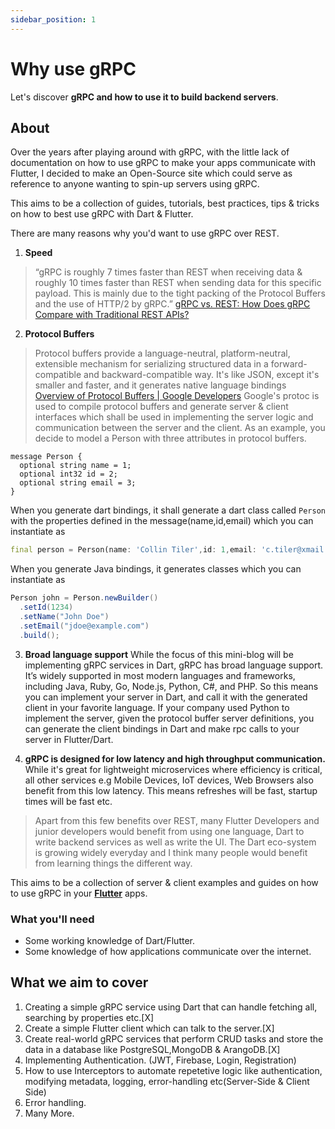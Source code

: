 ```yaml
---
sidebar_position: 1
---
```


# Why use gRPC

Let's discover **gRPC and how to use it to build backend servers**.

## About

Over the years after playing around with gRPC, with the little lack of documentation on how to use gRPC to make your apps communicate with Flutter, I decided to make an Open-Source site which could serve as reference to anyone wanting to spin-up servers using gRPC.

This aims to be a collection of guides, tutorials, best practices, tips & tricks on how to best use gRPC with Dart & Flutter. 

There are many reasons why you'd want to use gRPC over REST.
  1. **Speed**
  > “gRPC is roughly 7 times faster than REST when receiving data & roughly 10 times faster than REST when sending data for this specific payload. This is mainly due to the tight packing of the Protocol Buffers and the use of HTTP/2 by gRPC.” [gRPC vs. REST: How Does gRPC Compare with Traditional REST APIs?](https://blog.dreamfactory.com/grpc-vs-rest-how-does-grpc-compare-with-traditional-rest-apis/)
  2. **Protocol Buffers**
  > Protocol buffers provide a language-neutral, platform-neutral, extensible mechanism for serializing structured data in a forward-compatible and backward-compatible way. It's like JSON, except it's smaller and faster, and it generates native language bindings [Overview of Protocol Buffers | Google Developers](https://developers.google.com/protocol-buffers/docs/overview)
  Google's protoc is used to compile protocol buffers and generate server & client interfaces which shall be used in implementing the server logic and communication between the server and the client. 
  As an example, you decide to model a Person with three attributes in protocol buffers.
  ```lang=protoc
message Person {
    optional string name = 1;
    optional int32 id = 2;
    optional string email = 3;
}
  ```
  When you generate dart bindings, it shall generate a dart class called `Person` with the properties defined in the message(name,id,email) which you can instantiate as 
  ```dart
  final person = Person(name: 'Collin Tiler',id: 1,email: 'c.tiler@xmail.com');
  ```
  When you generate Java bindings, it generates classes which you can instantiate as 
  ```java
Person john = Person.newBuilder()
    .setId(1234)
    .setName("John Doe")
    .setEmail("jdoe@example.com")
    .build();
  ```
  3. **Broad language support**
  While the focus of this mini-blog will be implementing gRPC services in Dart, gRPC has broad language support. 
  It’s widely supported in most modern languages and frameworks, including Java, Ruby, Go, Node.js, Python, C#, and PHP.
  So this means you can implement your server in Dart, and call it with the generated client in your favorite language. If your company used Python to implement the server, given the protocol buffer server definitions, you can generate the client bindings in Dart and make rpc calls to your server in Flutter/Dart. 

  4. **gRPC is designed for low latency and high throughput communication.**
  While it's great for lightweight microservices where efficiency is critical, all other services e.g Mobile Devices, IoT devices, Web Browsers also benefit from this low latency. This means refreshes will be fast, startup times will be fast etc. 
  

> Apart from this few benefits over REST, many Flutter Developers and junior developers would benefit from using one language, Dart to write backend services as well as write the UI. The Dart eco-system is growing widely everyday and I think many people would benefit from learning things the different way. 

This aims to be a collection of server & client examples and guides on how to use gRPC in your **[Flutter](https://flutter.dev/)** apps.

### What you'll need

- Some working knowledge of Dart/Flutter. 
- Some knowledge of how applications communicate over the internet. 

## What we aim to cover
  1. Creating a simple gRPC service using Dart that can handle fetching all, searching by properties etc.[X]
  2. Create a simple Flutter client which can talk to the server.[X]
  3. Create real-world gRPC services that perform CRUD tasks and store the data in a database like PostgreSQL,MongoDB & ArangoDB.[X]
  4. Implementing Authentication. (JWT, Firebase, Login, Registration) 
  5. How to use Interceptors to automate repetetive logic like authentication, modifying metadata, logging, error-handling etc(Server-Side & Client Side)
  6. Error handling.
  7. Many More. 

<!-- ## Start your site -->
